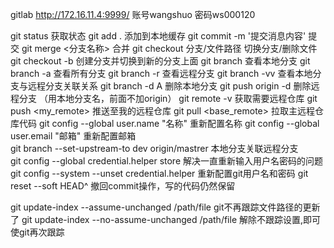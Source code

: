 gitlab http://172.16.11.4:9999/
账号wangshuo 
密码ws000120







git  status   					获取状态 
git add .  						添加到本地缓存 
git commit -m '提交消息内容'  	提交
git merge <分支名称>  			合并
git checkout    				分支/文件路径 切换分支/删除文件
git checkout -b                 			创建分支并切换到新的分支上面
git branch   				查看本地分支 
git branch -a                   			查看所有分支 
git branch -r 				查看远程分支
git branch -vv 				查看本地分支与远程分支关联关系
git branch -d A 				删除本地分支
git push origin -d <branch>			删除远程分支 （用本地分支名，前面不加origin）
git remote -v  				获取需要远程仓库 
git push <my_remote> <branch> 		推送至我的远程仓库
git pull <base_remote> <branch>  		拉取主远程仓库代码 
git config --global user.name "名称"     		重新配置名称
git config --global user.email "邮箱"    		重新配置邮箱   
git branch --set-upstream-to dev origin/mastrer       本地分支关联远程分支                                                                                                                                                                                                                                                                                                                                                    
git config --global credential.helper store  	 解决一直重新输入用户名密码的问题
git config --system --unset credential.helper  	 重新配置git用户名和密码
git reset --soft HEAD^ 			 撤回commit操作，写的代码仍然保留


 git update-index --assume-unchanged /path/file          git不再跟踪文件路径的更新了
 git update-index --no-assume-unchanged /path/file     解除不跟踪设置,即可使git再次跟踪 

